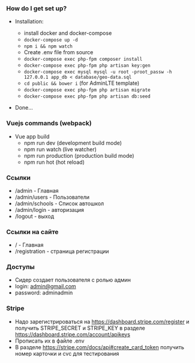 ### How do I get set up? ###

* Installation:
	* install docker and docker-compose
	* `docker-compose up -d`
	* `npm i && npm watch`
	* Create .env file from source
	* `docker-compose exec php-fpm composer install`
	* `docker-compose exec php-fpm php artisan key:gen`
	* `docker-compose exec mysql mysql -u root -proot_passw -h 127.0.0.1 app_db < database/geo-data.sql`
	* `cd public && bower i` (for AdminLTE template)
	* `docker-compose exec php-fpm php artisan migrate`
	* `docker-compose exec php-fpm php artisan db:seed`
	
* Done...

### Vuejs commands (webpack) ###

* Vue app build
	* npm run dev        (development build mode)
	* npm run watch      (live watcher)
	* npm run production (production build mode)
	* npm run hot        (hot reload)

### Ссылки ###

* /admin - Главная
* /admin/users - Пользователи
* /admin/schools - Список автошкол
* /admin/login - авторизация
* /logout - выход

### Ссылки на сайте ###
* / - Главная
* /registration - страница регистрации


### Доступы ###

* Сидер создает пользователя с ролью админ
* login: admin@gmail.com
* password: adminadmin

### Stripe ###
* Надо зарегистрироваться на https://dashboard.stripe.com/register
и получить STRIPE_SECRET и STRIPE_KEY в разделе https://dashboard.stripe.com/account/apikeys
* Прописать их в файле .env
* В разделе https://stripe.com/docs/api#create_card_token получить номер карточки и cvc для тестирования
